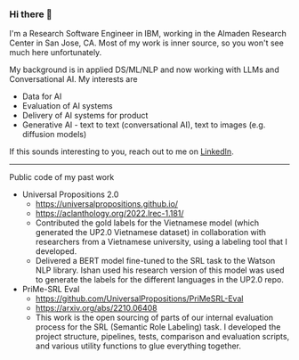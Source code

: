 ### Hi there 👋

I'm a Research Software Engineer in IBM, working in the Almaden Research Center in San Jose, CA. Most of my work is inner source, so you won't see much here unfortunately.

My background is in applied DS/ML/NLP and now working with LLMs and Conversational AI. My interests are

- Data for AI
- Evaluation of AI systems
- Delivery of AI systems for product
- Generative AI - text to text (conversational AI), text to images (e.g. diffusion models)

If this sounds interesting to you, reach out to me on [LinkedIn](https://www.linkedin.com/in/kndtran/).

---

Public code of my past work
-  Universal Propositions 2.0
   - https://universalpropositions.github.io/
   - https://aclanthology.org/2022.lrec-1.181/
   - Contributed the gold labels for the Vietnamese model (which generated the UP2.0 Vietnamese dataset) in collaboration with researchers from a Vietnamese university, using a labeling tool that I developed.
   - Delivered a BERT model fine-tuned to the SRL task to the Watson NLP library. Ishan used his research version of this model was used to generate the labels for the different languages in the UP2.0 repo.
- PriMe-SRL Eval
   - https://github.com/UniversalPropositions/PriMeSRL-Eval
   - https://arxiv.org/abs/2210.06408
   - This work is the open sourcing of parts of our internal evaluation process for the SRL (Semantic Role Labeling) task. I developed the project structure, pipelines, tests, comparison and evaluation scripts, and various utility functions to glue everything together.


<!--
**kndtran/kndtran** is a ✨ _special_ ✨ repository because its `README.md` (this file) appears on your GitHub profile.

Here are some ideas to get you started:

- 🔭 I’m currently working on ...
- 🌱 I’m currently learning ...
- 👯 I’m looking to collaborate on ...
- 🤔 I’m looking for help with ...
- 💬 Ask me about ...
- 📫 How to reach me: ...
- 😄 Pronouns: ...
- ⚡ Fun fact: ...
-->
